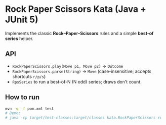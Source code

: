 # Rock Paper Scissors Kata (Java + JUnit 5)

Implements the classic **Rock–Paper–Scissors** rules and a simple **best-of series** helper.

## API
- `RockPaperScissors.play(Move p1, Move p2)` → `Outcome`
- `RockPaperScissors.parse(String)` → `Move` (case-insensitive; accepts shortcuts `r/p/s`)
- `RpsSeries` to run a best-of-N (N odd) series; draws don't count.

## How to run
```bash
mvn -q -f pom.xml test
# Demo:
# java -cp target/test-classes:target/classes kata.RockPaperScissors rock scissors
```

